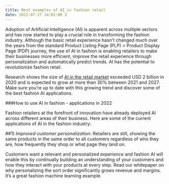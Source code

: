```yaml
---
title: Best examples of AI in fashion retail
date: 2022-07-27 14:01:00 Z
---
```


Adoption of Artificial Intelligence (AI) is apparent across multiple sectors and has now started to play a crucial role in transforming the fashion industry. Although the basic retail experience hasn't changed much over the years from the standard Product Listing Page (PLP) > Product Display Page (PDP) journey, the use of AI in fashion is enabling retailers to make their businesses more efficient, improve the retail experience through personalization and automatically predict trends. AI has the potential to revolutionize fashion retail.

Research shows the size of [AI in the retail market](https://www.gminsights.com/industry-analysis/artificial-intelligence-ai-retail-market) exceeded USD 2 billion in 2020 and is expected to grow at more than 30% between 2021 and 2027. Make sure you’re up to date with this growing trend and discover some of the best fashion AI applications.

###How to use AI in fashion - applications in 2022

Fashion retailers at the forefront of innovation have already deployed AI across different areas of their business. Here are some of the current applications of AI in the fashion industry:

##1) *Improved customer personalization:* Retailers are still, showing the same products in the same order to all customers regardless of who they are, how frequently they shop or what page they land on.

Customers want a relevant and personalized experience and fashion AI will enable this by continually building an understanding of your customers and how they interact with your products at every step. Read our whitepaper on why personalizing the sort order significantly grows revenue and margins. It’s a great fashion machine learning example.
